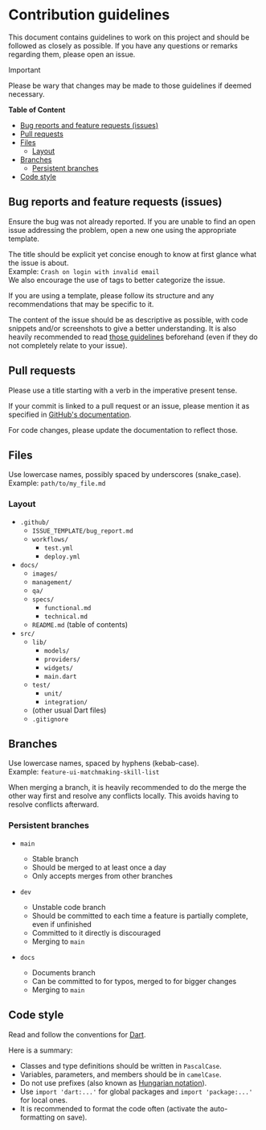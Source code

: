# Contribution guidelines

This document contains guidelines to work on this project and should be followed as closely as possible.
If you have any questions or remarks regarding them, please open an issue.

> [!IMPORTANT]
> Please be wary that changes may be made to those guidelines if deemed necessary.

**Table of Content**
- [Bug reports and feature requests (issues)](#bug-reports-and-feature-requests-issues)
- [Pull requests](#pull-requests)
- [Files](#files)
  - [Layout](#layout)
- [Branches](#branches)
  - [Persistent branches](#persistent-branches)
- [Code style](#code-style)

## Bug reports and feature requests (issues)

Ensure the bug was not already reported.
If you are unable to find an open issue addressing the problem, open a new one using the appropriate template.

The title should be explicit yet concise enough to know at first glance what the issue is about. \
Example: `Crash on login with invalid email` \
We also encourage the use of tags to better categorize the issue.

If you are using a template, please follow its structure and any recommendations that may be specific to it.

The content of the issue should be as descriptive as possible, with code snippets and/or screenshots to give a better understanding.
It is also heavily recommended to read [those guidelines](https://how-to-question.com/) beforehand (even if they do not completely relate to your issue).

## Pull requests

Please use a title starting with a verb in the imperative present tense.

If your commit is linked to a pull request or an issue, please mention it as specified in [GitHub's documentation](https://docs.github.com/en/issues/tracking-your-work-with-issues/linking-a-pull-request-to-an-issue).

For code changes, please update the documentation to reflect those.

<!-- TODO: Tests and builds -->

## Files

Use lowercase names, possibly spaced by underscores (snake_case). \
Example: `path/to/my_file.md`

### Layout

- `.github/`
  - `ISSUE_TEMPLATE/bug_report.md`
  - `workflows/`
    - `test.yml`
    - `deploy.yml`
- `docs/`
  - `images/`
  - `management/`
  - `qa/`
  - `specs/`
    - `functional.md`
    - `technical.md`
  - `README.md` (table of contents)
- `src/`
  - `lib/`
    - `models/`
    - `providers/`
    - `widgets/`
    - `main.dart`
  - `test/`
    - `unit/`
    - `integration/`
  - (other usual Dart files)
  - `.gitignore`

## Branches

Use lowercase names, spaced by hyphens (kebab-case). \
Example: `feature-ui-matchmaking-skill-list`

When merging a branch, it is heavily recommended to do the merge the other way first and resolve any conflicts locally.
This avoids having to resolve conflicts afterward.

### Persistent branches

- `main`
  - Stable branch
  - Should be merged to at least once a day
  - Only accepts merges from other branches

- `dev`
  - Unstable code branch
  - Should be committed to each time a feature is partially complete, even if unfinished
  - Committed to it directly is discouraged
  - Merging to `main`

- `docs`
  - Documents branch
  - Can be committed to for typos, merged to for bigger changes
  - Merging to `main`

## Code style

Read and follow the conventions for [Dart](https://dart.dev/effective-dart/style).

Here is a summary:
- Classes and type definitions should be written in `PascalCase`.
- Variables, parameters, and members should be in `camelCase`.
- Do not use prefixes (also known as [Hungarian notation](https://en.wikipedia.org/wiki/Hungarian_notation)).
- Use `import 'dart:...'` for global packages and `import 'package:...'` for local ones.
- It is recommended to format the code often (activate the auto-formatting on save).